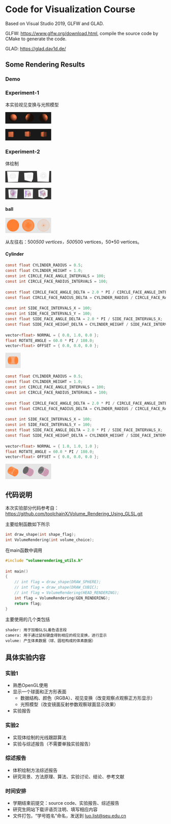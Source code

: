 # Code for Visualization Course

Based on Visual Studio 2019, GLFW and GLAD.

GLFW: https://www.glfw.org/download.html, compile the source code by CMake to generate the code.

GLAD: https://glad.dav1d.de/

## Some Rendering Results

### Demo

### Experiment-1

本实验视见变换与光照模型

<img width=240 height=180 src="GlVisualization/figs/sphere_lightning_0.png" style="zoom:20%"/><img width=240 height=180 src="GlVisualization/figs/sphere_lightning_1.png" style="zoom:20%"/><img width=240 height=180 src="GlVisualization/figs/sphere_lightning_2.png" style="zoom:20%"/>

<img width=240 height=180 src="GlVisualization/figs/cubic-a01-s05-0.png" style="zoom:20%"/><img width=240 height=180 src="GlVisualization/figs/cubic-a01-s05-1.png" style="zoom:20%"/><img width=240 height=180 src="GlVisualization/figs/cubic-a01-s05-2.png" style="zoom:20%"/>

### Experiment-2

体绘制

<img width=240 height=180 src="GlVisualization/figs/vr-gen-0.png" style="zoom:20%"/><img width=240 height=180 src="GlVisualization/figs/vr-gen-1.png" style="zoom:20%"/><img width=240 height=180 src="GlVisualization/figs/vr-gen-2.png" style="zoom:20%"/>



<img width=240 height=180 src="GlVisualization/figs/volume_rendering_head_0.png" style="zoom:20%"/><img width=240 height=180 src="GlVisualization/figs/volume_rendering_head_1.png" style="zoom:20%"/><img width=240 height=180 src="GlVisualization/figs/volume_rendering_head_2.png" style="zoom:20%"/>

#### ball

<img width=240 height=240 src="GlVisualization/figs/ball.png" style="zoom:20%"/><img width=240 height=240 src="GlVisualization/figs/ball1.png" style="zoom:20%"/><img width=240 height=240 src="GlVisualization/figs/ball2.png" style="zoom:20%"/>

从左往右：500*500 vertices，500*500 vertices，50*50 vertices。
#### Cylinder

```c
const float CYLINDER_RADIUS = 0.5;
const float CYLINDER_HEIGHT = 1.0;
const int CIRCLE_FACE_ANGLE_INTERVALS = 100;
const int CIRCLE_FACE_RADIUS_INTERVALS = 100;
    
const float CIRCLE_FACE_ANGLE_DELTA = 2.0 * PI / CIRCLE_FACE_ANGLE_INTERVALS;
const float CIRCLE_FACE_RADIUS_DELTA = CYLINDER_RADIUS / CIRCLE_FACE_RADIUS_INTERVALS;

const int SIDE_FACE_INTERVALS_X = 100;
const int SIDE_FACE_INTERVALS_Y = 100;
const float SIDE_FACE_ANGLE_DELTA = 2.0 * PI / SIDE_FACE_INTERVALS_X;
const float SIDE_FACE_HEIGHT_DELTA = CYLINDER_HEIGHT / SIDE_FACE_INTERVALS_Y;
    
vector<float> NORMAL = { 0.0, 1.0, 0.0 };
float ROTATE_ANGLE = 60.0 * PI / 180.0;
vector<float> OFFSET = { 0.0, 0.0, 0.0 };
```

<img width=240 height=240 src="GlVisualization/figs/cylinder_60.png" style="zoom:20%"/>

```c
const float CYLINDER_RADIUS = 0.5;
const float CYLINDER_HEIGHT = 1.0;
const int CIRCLE_FACE_ANGLE_INTERVALS = 100;
const int CIRCLE_FACE_RADIUS_INTERVALS = 100;
    
const float CIRCLE_FACE_ANGLE_DELTA = 2.0 * PI / CIRCLE_FACE_ANGLE_INTERVALS;
const float CIRCLE_FACE_RADIUS_DELTA = CYLINDER_RADIUS / CIRCLE_FACE_RADIUS_INTERVALS;

const int SIDE_FACE_INTERVALS_X = 100;
const int SIDE_FACE_INTERVALS_Y = 100;
const float SIDE_FACE_ANGLE_DELTA = 2.0 * PI / SIDE_FACE_INTERVALS_X;
const float SIDE_FACE_HEIGHT_DELTA = CYLINDER_HEIGHT / SIDE_FACE_INTERVALS_Y;
    
vector<float> NORMAL = { 1.0, 1.0, 1.0 };
float ROTATE_ANGLE = 60.0 * PI / 180.0;
vector<float> OFFSET = { 0.0, 0.0, 0.0 };
```

<img width=240 height=240 src="GlVisualization/figs/cylinder_norm111.png" style="zoom:20%"/><img width=240 height=240 src="GlVisualization/figs/cylinder_norm111_diff_color.png" style="zoom:20%"/><img width=240 height=240 src="GlVisualization/figs/cylinder_norm111_diff_color_ploygon.png" style="zoom:20%"/>

## 代码说明

本次实验部分代码参考自：https://github.com/toolchainX/Volume_Rendering_Using_GLSL.git

主要绘制函数如下所示

```c
int draw_shape(int shape_flag);
int VolumeRendering(int volume_choice);
```

在main函数中调用
```c
#include "volumerendering_utils.h"

int main()
{
    // int flag = draw_shape(DRAW_SPHERE);
    // int flag = draw_shape(DRAW_CUBIC);
    // int flag = VolumeRendering(HEAD_RENDERING);
    int flag = VolumeRendering(GEN_RENDERING);
    return flag;
}
```

主要使用的几个类包括
```
shader: 用于加载GLSL着色语言段
camera: 用于通过鼠标键盘得到相应的视见变换，进行显示
volume: 产生体素数据（球、圆柱构成的体素数据）
```

## 具体实验内容

### 实验1

- 熟悉OpenGL使用
- 显示一个球面和正方形表面
  - 数据结构、颜色（RGBA）、视见变换（改变观察点观察正方形显示）
  - 光照模型（改变镜面反射参数观察球面显示效果）
- 实验报告

### 实验2

- 实现体绘制的光线跟踪算法
- 实验与综述报告（不需要单独实验报告）

### 综述报告

- 体积绘制方法综述报告
- 研究背景、方法原理、算法、实验讨论、结论、参考文献

### 时间安排

- 学期结束前提交：source code、实验报告、综述报告
- 研究生网站下载评语页注明、填写相应内容
- 文件打包，“学号姓名”命名，发送到 luo.list@seu.edu.cn



